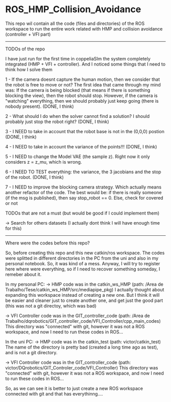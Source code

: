 # ROS_HMP_Collision_Avoidance
This repo wil contain all the code (files and directories) of the ROS workspace to run the entire work related with HMP and collision avoidance (controller + VFI part)

-----------------------------------
TODOs of the repo

I have just run for the first time in coppeliaSIm the system completely integrated (HMP + VFI + controller).
And I noticed some things that I need to think how I solve them

1 - If the camera doesnt capture the human motion, then we consider that the robot is free to move or not?
  The first idea that came through my mind was: If the camera is being blocked (that means if there is  something blocking the view), then the robot should stop. However, if the  camera is "watching" everything, then we should probably just keep going (there is nobody present). (DONE, I think)
  
2 - What should I do when the solver cannot find a solution? I should probably just stop the robot right? (DONE, I think)

3 - I NEED to take in account that the robot base is not in the (0,0,0) postion (DONE, I think)

4 - I NEED to take in account the variance of the points!!! (DONE, I think)

5 - I NEED to change the Model VAE (the sample z). Right now it only considers z = z_mu, which is wrong.

6 - I NEED TO TEST everything: the variance, the 3 jacobians and the stop of the robot. (DONE, I think)

7 - I NEED to improve the blocking camera strategy. Which actually means another refactor of the code.
The best would be: if there is really someone (if the msg is published), then say stop_robot == 0. Else, check for covered or not

TODOs that are not a must (but would be good if I could implement them)

-> Search for others datasets (I actually dont think I will have enough time for this)

--------------------------------
Where were the codes before this repo?

So, before creating this repo and this new catkin/ros workspace.  The codes were splitted in different directories in the PC from the uni and also in my personal notebook. So, it was kind of a mess. Anyway, I will try to register here where were everything, so if I need to recover something someday, I remeber about it.

In my personal PC:
-> HMP code was in the catkin_ws_HMP (path: /Area de Trabalho/Tese/catkin_ws_HMP/src/mediapipe_pkg)
I actually thought about expanding this workspace instead of creating a new one. But I think it will be easier and cleaner just to create another one, and get just the good part (this was not a git directoy, which was bad)

-> VFI Controller code was in the GIT_controller_code (path: /Area de Trabalho/dqrobotics/GIT_controller_code/VFI_Controller/cpp_main_codes)
This directory was "connected" with git, however it was not a ROS workspace, and now I need to run these codes in ROS...

In the uni PC:
-> HMP code was in the catkin_test (path: victor/catkin_test)
The name of the directory is pretty bad (created a long time ago as test), and is not a git directory. 

-> VFI Controller code was in the GIT_controller_code (path: victor/DQrobotics/GIT_Controler_code/VFI_Controller)
This directory was "connected" with git, however it was not a ROS workspace, and now I need to run these codes in ROS...

So, as we can see it is better to just create a new ROS workspace connected with git and that has everythinng....
